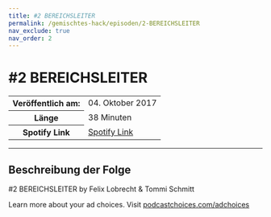 ```yaml
---
title: #2 BEREICHSLEITER
permalink: /gemischtes-hack/episoden/2-BEREICHSLEITER
nav_exclude: true
nav_order: 2
---
```


# #2 BEREICHSLEITER
<table class="resp-table dcf-table dcf-table-responsive dcf-table-bordered dcf-table-striped dcf-w-100%">
                    <tbody>
                        <tr>
                            <th scope="row">Veröffentlich am:</th>
                            <td data-label="Veröffentlich am:">04. Oktober 2017</td>
                        </tr>
                        <tr>
                            <th scope="row">Länge </th>
                            <td data-label="Länge ">38 Minuten</td>
                        </tr><tr>
                                <th scope="row">Spotify Link</th>
                                <td data-label="Spotify Link"><a href="https://open.spotify.com/episode/6D5ZaWCGmYIO6XTAZDqpvd">Spotify Link</a></td>
                            </tr></tbody>
                </table>

***

## Beschreibung der Folge

<div>
<p>#2 BEREICHSLEITER by Felix Lobrecht &amp; Tommi Schmitt</p><p> </p><p>Learn more about your ad choices. Visit <a href="https://podcastchoices.com/adchoices">podcastchoices.com/adchoices</a></p>  
</div>

